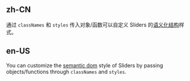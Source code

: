 ## zh-CN

通过 `classNames` 和 `styles` 传入对象/函数可以自定义 Sliders 的[语义化结构](#semantic-dom)样式。

## en-US

You can customize the [semantic dom](#semantic-dom) style of Sliders by passing objects/functions through `classNames` and `styles`.
